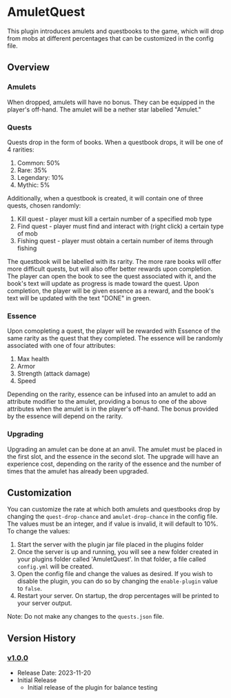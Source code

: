 # AmuletQuest

This plugin introduces amulets and questbooks to the game, which will drop from mobs at different percentages that can be customized in the config file. 

## Overview
### Amulets
When dropped, amulets will have no bonus. They can be equipped in the player's off-hand. The amulet will be a nether star labelled "Amulet."

### Quests 
Quests drop in the form of books. When a questbook drops, it will be one of 4 rarities:
1. Common: 50%
2. Rare: 35%
3. Legendary: 10%
4. Mythic: 5%

Additionally, when a questbook is created, it will contain one of three quests, chosen randomly:

1. Kill quest - player must kill a certain number of a specified mob type
2. Find quest - player must find and interact with (right click) a certain type of mob
3. Fishing quest - player must obtain a certain number of items through fishing

The questbook will be labelled with its rarity. The more rare books will offer more difficult quests, but will also offer better rewards upon completion. The player can open the book to see the quest associated with it, and the book's text will update as progress is made toward the quest. Upon completion, the player will be given essence as a reward, and the book's text will be updated with the text "DONE" in green.

### Essence
Upon comopleting a quest, the player will be rewarded with Essence of the same rarity as the quest that they completed. The essence will be randomly associated with one of four attributes: 
1. Max health
2. Armor
3. Strength (attack damage)
4. Speed

Depending on the rarity, essence can be infused into an amulet to add an attribute modifier to the amulet, providing a bonus to one of the above attributes when the amulet is in the player's off-hand. The bonus provided by the essence will depend on the rarity.

### Upgrading
Upgrading an amulet can be done at an anvil. The amulet must be placed in the first slot, and the essence in the second slot. The upgrade will have an experience cost, depending on the rarity of the essence and the number of times that the amulet has already been upgraded. 

## Customization
You can customize the rate at which both amulets and questbooks drop by changing the `quest-drop-chance` and `amulet-drop-chance` in the config file. The values must be an integer, and if value is invalid, it will default to 10%. To change the values:
1. Start the server with the plugin jar file placed in the plugins folder
2. Once the server is up and running, you will see a new folder created in your plugins folder called 'AmuletQuest'. In that folder, a file called `config.yml` will be created.
3. Open the config file and change the values as desired. If you wish to disable the plugin, you can do so by changing the `enable-plugin` value to `false`. 
4. Restart your server. On startup, the drop percentages will be printed to your server output. 

Note: Do not make any changes to the `quests.json` file. 

## Version History
### [v1.0.0](https://github.com/jbowenfavre4/AmuletQuest/releases/tag/v1.0.0)
- Release Date: 2023-11-20
- Initial Release
  - Initial release of the plugin for balance testing
